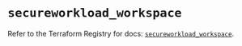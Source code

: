 # `secureworkload_workspace`

Refer to the Terraform Registry for docs: [`secureworkload_workspace`](https://registry.terraform.io/providers/ciscodevnet/secureworkload/1.8.0/docs/resources/workspace).
